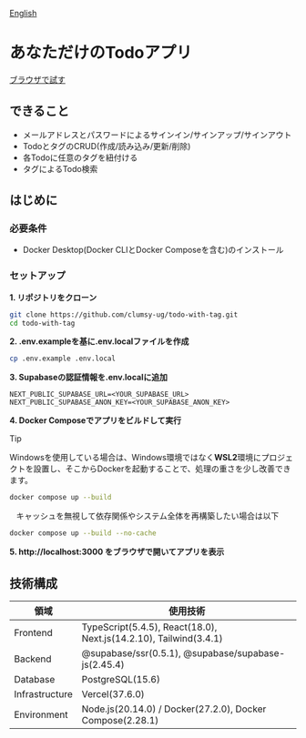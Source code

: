 [English](./README.en.md)

# あなただけのTodoアプリ

[ブラウザで試す](https://todo-with-tag.vercel.app/)

## できること
- メールアドレスとパスワードによるサインイン/サインアップ/サインアウト
- TodoとタグのCRUD(作成/読み込み/更新/削除) 
- 各Todoに任意のタグを紐付ける
- タグによるTodo検索

## はじめに

### 必要条件
- Docker Desktop(Docker CLIとDocker Composeを含む)のインストール

### セットアップ

**1. リポジトリをクローン**
```bash
git clone https://github.com/clumsy-ug/todo-with-tag.git
cd todo-with-tag
```

**2. .env.exampleを基に.env.localファイルを作成**
```bash
cp .env.example .env.local
```

**3. Supabaseの認証情報を.env.localに追加**
```
NEXT_PUBLIC_SUPABASE_URL=<YOUR_SUPABASE_URL>
NEXT_PUBLIC_SUPABASE_ANON_KEY=<YOUR_SUPABASE_ANON_KEY>
```

**4. Docker Composeでアプリをビルドして実行**

> [!TIP]
> Windowsを使用している場合は、Windows環境ではなく**WSL2**環境にプロジェクトを設置し、そこからDockerを起動することで、処理の重さを少し改善できます。

```bash
docker compose up --build
```

&nbsp;&nbsp;&nbsp;キャッシュを無視して依存関係やシステム全体を再構築したい場合は以下
```bash
docker compose up --build --no-cache
```

**5. http://localhost:3000 をブラウザで開いてアプリを表示**

## 技術構成

| 領域           | 使用技術                                                              |
| -------------  | -------------------------------------------------------------------- |
| Frontend       | TypeScript(5.4.5), React(18.0), Next.js(14.2.10), Tailwind(3.4.1)    |
| Backend        | @supabase/ssr(0.5.1), @supabase/supabase-js(2.45.4)                  |
| Database       | PostgreSQL(15.6)                                                     |
| Infrastructure | Vercel(37.6.0)                                                       |
| Environment    | Node.js(20.14.0) / Docker(27.2.0), Docker Compose(2.28.1)            |
